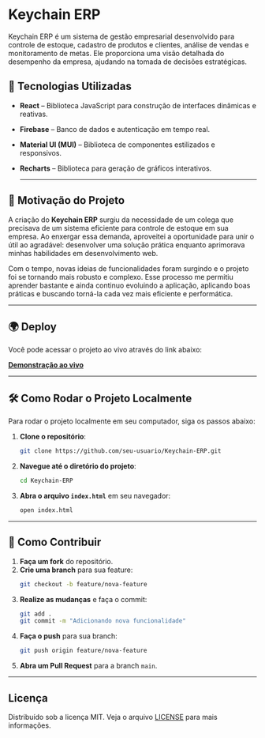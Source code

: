 # Keychain ERP

Keychain ERP é um sistema de gestão empresarial desenvolvido para controle de estoque, cadastro de produtos e clientes, análise de vendas e monitoramento de metas. Ele proporciona uma visão detalhada do desempenho da empresa, ajudando na tomada de decisões estratégicas.

## 🚀 Tecnologias Utilizadas

- **React** – Biblioteca JavaScript para construção de interfaces dinâmicas e reativas.  
- **Firebase** – Banco de dados e autenticação em tempo real.  
- **Material UI (MUI)** – Biblioteca de componentes estilizados e responsivos.  
- **Recharts** – Biblioteca para geração de gráficos interativos.

  ---

## 📌 Motivação do Projeto

A criação do **Keychain ERP** surgiu da necessidade de um colega que precisava de um sistema eficiente para controle de estoque em sua empresa. Ao enxergar essa demanda, aproveitei a oportunidade para unir o útil ao agradável: desenvolver uma solução prática enquanto aprimorava minhas habilidades em desenvolvimento web.  

Com o tempo, novas ideias de funcionalidades foram surgindo e o projeto foi se tornando mais robusto e complexo. Esse processo me permitiu aprender bastante e ainda continuo evoluindo a aplicação, aplicando boas práticas e buscando torná-la cada vez mais eficiente e performática.

---

## 🌍 Deploy  
Você pode acessar o projeto ao vivo através do link abaixo:

[**Demonstração ao vivo**](https://Keychain-erp.vercel.app/)


---

## 🛠️ Como Rodar o Projeto Localmente

Para rodar o projeto localmente em seu computador, siga os passos abaixo:

1. **Clone o repositório**:
    ```bash
    git clone https://github.com/seu-usuario/Keychain-ERP.git
    ```

2. **Navegue até o diretório do projeto**:
    ```bash
    cd Keychain-ERP
    ```

3. **Abra o arquivo `index.html`** em seu navegador:
    ```bash
    open index.html
    ```

---

## 🤝 Como Contribuir

1. **Faça um fork** do repositório.
2. **Crie uma branch** para sua feature:
    ```bash
    git checkout -b feature/nova-feature
    ```
3. **Realize as mudanças** e faça o commit:
    ```bash
    git add .
    git commit -m "Adicionando nova funcionalidade"
    ```
4. **Faça o push** para sua branch:
    ```bash
    git push origin feature/nova-feature
    ```
5. **Abra um Pull Request** para a branch `main`.

---

## Licença

Distribuído sob a licença MIT. Veja o arquivo [LICENSE](LICENSE) para mais informações.

